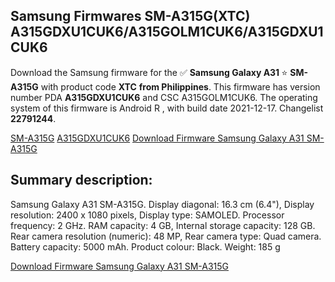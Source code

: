 <h2>Samsung Firmwares SM-A315G(XTC) A315GDXU1CUK6/A315GOLM1CUK6/A315GDXU1CUK6</h2>
Download the Samsung firmware for the ✅ <strong>Samsung Galaxy A31 </strong> ⭐ <strong>SM-A315G</strong> with product code <strong>XTC</strong> <strong> from Philippines</strong>. This firmware has version number PDA <strong>A315GDXU1CUK6</strong> and CSC A315GOLM1CUK6. The operating system of this firmware is Android R , with build date 2021-12-17. Changelist <strong>22791244</strong>.


[SM-A315G](https://samfirm.shop/samsung/model/SM-A315G)
[A315GDXU1CUK6](https://samfirm.shop/samsung/pda/A315GDXU1CUK6)
[Download Firmware Samsung Galaxy A31 SM-A315G](https://samfirm.shop/samsung/firmware/483204)
<h2>Summary description:</h2>
<p>Samsung Galaxy A31 SM-A315G. Display diagonal: 16.3 cm (6.4"), Display resolution: 2400 x 1080 pixels, Display type: SAMOLED. Processor frequency: 2 GHz. RAM capacity: 4 GB, Internal storage capacity: 128 GB. Rear camera resolution (numeric): 48 MP, Rear camera type: Quad camera. Battery capacity: 5000 mAh. Product colour: Black. Weight: 185 g</p>


[Download Firmware Samsung Galaxy A31 SM-A315G](https://samfirm.shop/samsung/firmware/483204)
